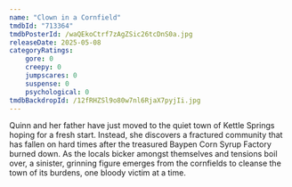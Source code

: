 ```yaml
---
name: "Clown in a Cornfield"
tmdbId: "713364"
tmdbPosterId: /waQEkoCtrf7zAgZSic26tcDnS0a.jpg
releaseDate: 2025-05-08
categoryRatings:
    gore: 0
    creepy: 0
    jumpscares: 0
    suspense: 0
    psychological: 0
tmdbBackdropId: /12fRHZSl9o80w7nl6RjaX7pyjIi.jpg
---
```

Quinn and her father have just moved to the quiet town of Kettle Springs hoping for a fresh start. Instead, she discovers a fractured community that has fallen on hard times after the treasured Baypen Corn Syrup Factory burned down. As the locals bicker amongst themselves and tensions boil over, a sinister, grinning figure emerges from the cornfields to cleanse the town of its burdens, one bloody victim at a time.
